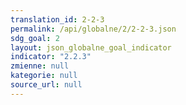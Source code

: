 ```yaml
---
translation_id: 2-2-3
permalink: /api/globalne/2/2-2-3.json
sdg_goal: 2
layout: json_globalne_goal_indicator
indicator: "2.2.3"
zmienne: null
kategorie: null
source_url: null
---
```

